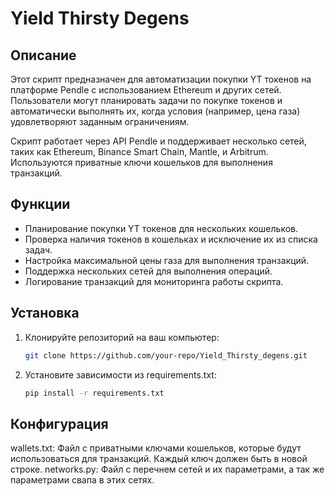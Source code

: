 # Yield Thirsty Degens

## Описание

Этот скрипт предназначен для автоматизации покупки YT токенов на платформе Pendle с использованием Ethereum и других сетей. Пользователи могут планировать задачи по покупке токенов и автоматически выполнять их, когда условия (например, цена газа) удовлетворяют заданным ограничениям.

Скрипт работает через API Pendle и поддерживает несколько сетей, таких как Ethereum, Binance Smart Chain, Mantle, и Arbitrum. Используются приватные ключи кошельков для выполнения транзакций.

## Функции

- Планирование покупки YT токенов для нескольких кошельков.
- Проверка наличия токенов в кошельках и исключение их из списка задач.
- Настройка максимальной цены газа для выполнения транзакций.
- Поддержка нескольких сетей для выполнения операций.
- Логирование транзакций для мониторинга работы скрипта.

## Установка

1. Клонируйте репозиторий на ваш компьютер:

    ```bash
    git clone https://github.com/your-repo/Yield_Thirsty_degens.git

2.  Установите зависимости из requirements.txt:
    ```bash
    pip install -r requirements.txt

## Конфигурация
wallets.txt: Файл с приватными ключами кошельков, которые будут использоваться для транзакций. Каждый ключ должен быть в новой строке.
networks.py: Файл с перечнем сетей и их параметрами, а так же параметрами свапа в этих сетях.
